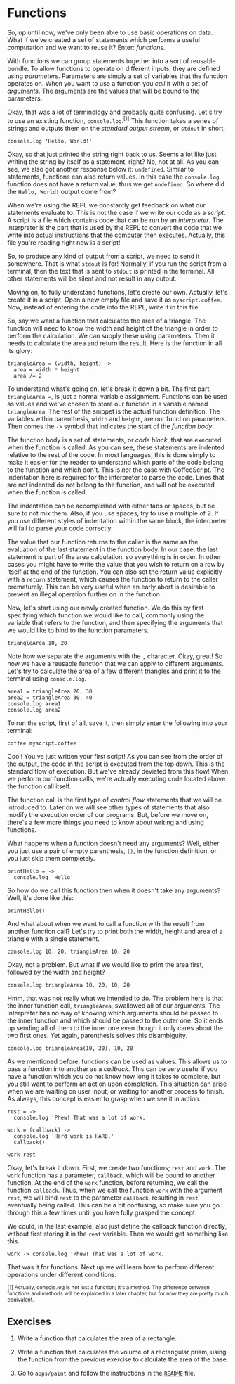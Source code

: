 # Functions

So, up until now, we've only been able to use basic operations on data. What if we've created a set of statements which performs a useful computation and we want to reuse it? Enter: *functions*.

With functions we can group statements together into a sort of reusable bundle. To allow functions to operate on different inputs, they are defined using *parameters*. Parameters are simply a set of variables that the function operates on. When you want to use a function you *call* it with a set of *arguments*. The arguments are the values that will be bound to the parameters.

Okay, that was a lot of terminology and probably quite confusing. Let's try to use an existing function, `console.log`.<sup>[1]</sup> This function takes a series of strings and outputs them on the *standard output stream*, or `stdout` in short.

    console.log 'Hello, World!'

Okay, so that just printed the string right back to us. Seems a lot like just writing the string by itself as a statement, right? No, not at all. As you can see, we also got another response below it: `undefined`. Similar to statements, functions can also return values. In this case the `console.log` function does not have a return value; thus we get `undefined`. So where did the `Hello, World!` output come from?

When we're using the REPL we constantly get feedback on what our statements evaluate to. This is not the case if we write our code as a *script*. A script is a file which contains code that can be run by an *interpreter*. The interpreter is the part that is used by the REPL to convert the code that we write into actual instructions that the computer then executes. Actually, this file you're reading right now is a script!

So, to produce any kind of output from a script, we need to send it somewhere. That is what `stdout` is for! Normally, if you run the script from a terminal, then the text that is sent to `stdout` is printed in the terminal. All other statements will be silent and not result in any output.

Moving on, to fully understand functions, let's create our own. Actually, let's create it in a script. Open a new empty file and save it as `myscript.coffee`. Now, instead of entering the code into the REPL, write it in this file.

So, say we want a function that calculates the area of a triangle. The function will need to know the width and height of the triangle in order to perform the calculation. We can supply these using parameters. Then it needs to calculate the area and return the result. Here is the function in all its glory:

    triangleArea = (width, height) ->
      area = width * height
      area /= 2

To understand what's going on, let's break it down a bit. The first part, `triangleArea =`, is just a normal variable assignment. Functions can be used as values and we've chosen to store our function in a variable named `triangleArea`. The rest of the snippet is the actual function definition. The variables within parenthesis, `width` and `height`, are our function parameters. Then comes the `->` symbol that indicates the start of the *function body*.

The function body is a set of statements, or *code block*, that are executed when the function is called. As you can see, these statements are indented relative to the rest of the code. In most languages, this is done simply to make it easier for the reader to understand which parts of the code belong to the function and which don't. This is *not* the case with CoffeeScript. The indentation here is required for the interpreter to parse the code. Lines that are not indented do not belong to the function, and will not be executed when the function is called.

The indentation can be accomplished with either tabs or spaces, but be sure to not mix them. Also, if you use spaces, try to use a multiple of 2. If you use different styles of indentation within the same block, the interpreter will fail to parse your code correctly.

The value that our function returns to the caller is the same as the evaluation of the last statement in the function body. In our case, the last statement is part of the area calculation, so everything is in order. In other cases you might have to write the value that you wish to return on a row by itself at the end of the function. You can also set the return value explicitly with a `return` statement, which causes the function to return to the caller prematurely. This can be very useful when an early abort is desirable to prevent an illegal operation further on in the function.

Now, let's start using our newly created function. We do this by first specifying which function we would like to call, commonly using the variable that refers to the function, and then specifying the arguments that we would like to bind to the function parameters.

    triangleArea 10, 20

Note how we separate the arguments with the `,` character. Okay, great! So now we have a reusable function that we can apply to different arguments. Let's try to calculate the area of a few different triangles and print it to the terminal using `console.log`.

    area1 = triangleArea 20, 30
    area2 = triangleArea 30, 40
    console.log area1
    console.log area2

To run the script, first of all, save it, then simply enter the following into your terminal:

```sh
coffee myscript.coffee
```

Cool! You've just written your first script! As you can see from the order of the output, the code in the script is executed from the top down. This is the standard flow of execution. But we've already deviated from this flow! When we perform our function calls, we're actually executing code located above the function call itself.

The function call is the first type of *control flow* statements that we will be introduced to. Later on we will see other types of statements that also modify the execution order of our programs. But, before we move on, there's a few more things you need to know about writing and using functions.

What happens when a function doesn't need any arguments? Well, either you just use a pair of empty parenthesis, `()`, in the function definition, or you just skip them completely.

    printHello = ->
      console.log 'Hello'

So how do we call this function then when it doesn't take any arguments? Well, it's done like this:

    printHello()

And what about when we want to call a function with the result from another function call? Let's try to print both the width, height and area of a triangle with a single statement.

    console.log 10, 20, triangleArea 10, 20

Okay, not a problem. But what if we would like to print the area first, followed by the width and height?

    console.log triangleArea 10, 20, 10, 20

Hmm, that was not really what we intended to do. The problem here is that the inner function call, `triangleArea`, swallowed all of our arguments. The interpreter has no way of knowing which arguments should be passed to the inner function and which should be passed to the outer one. So it ends up sending all of them to the inner one even though it only cares about the two first ones. Yet again, parenthesis solves this disambiguity.

    console.log triangleArea(10, 20), 10, 20

As we mentioned before, functions can be used as values. This allows us to pass a function into another as a *callback*. This can be very useful if you have a function which you do not know how long it takes to complete, but you still want to perform an action upon completion. This situation can arise when we are waiting on user input, or waiting for another process to finish. As always, this concept is easier to grasp when we see it in action.

    rest = ->
      console.log 'Phew! That was a lot of work.'

    work = (callback) ->
      console.log 'Hard work is HARD.'
      callback()

    work rest

Okay, let's break it down. First, we create two functions; `rest` and `work`. The `work` function has a parameter, `callback`, which will be bound to another function. At the end of the `work` function, before returning, we call the function `callback`. Thus, when we call the function `work` with the argument `rest`, we will bind `rest` to the parameter `callback`, resulting in `rest` eventually being called. This can be a bit confusing, so make sure you go through this a few times until you have fully grasped the concept.

We could, in the last example, also just define the callback function directly, without first storing it in the `rest` variable. Then we would get something like this.

    work -> console.log 'Phew! That was a lot of work.'

That was it for functions. Next up we will learn how to perform different operations under different conditions.

<sub>[1] Actually, console.log is not just a function; it's a method. The difference between functions and methods will be explained in a later chapter, but for now they are pretty much equivalent.</sub>

## Exercises

1. Write a function that calculates the area of a rectangle.

2. Write a function that calculates the volume of a rectangular prism, using the function from the previous exercise to calculate the area of the base.

3. Go to `apps/paint` and follow the instructions in the [`README`](https://github.com/FredrikAppelros/coffee-adventure-paint/blob/master/README.md) file.
